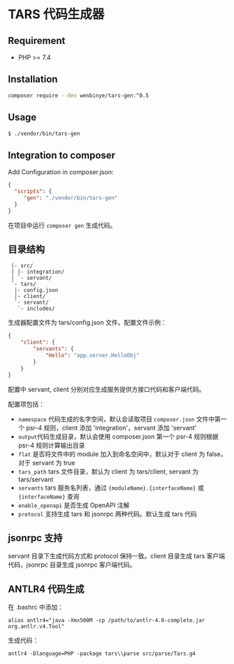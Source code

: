 # TARS 代码生成器

## Requirement

- PHP >= 7.4

## Installation

```bash
composer require --dev wenbinye/tars-gen:^0.5
```

## Usage

```bash
$ ./vendor/bin/tars-gen
```

## Integration to composer

Add Configuration in composer.json:

```json
{
  "scripts": {
     "gen": "./vendor/bin/tars-gen"
  }
}
```

在项目中运行 `composer gen` 生成代码。

## 目录结构

```
 |- src/
 | |- integration/
 | `- servant/
 `- tars/
  |- config.json
  |- client/
  `- servant/
   `- includes/
```

生成器配置文件为 tars/config.json 文件。配置文件示例：
```json
{
    "client": {
        "servants": {
            "Hello": "app.server.HelloObj"
        }
    }
}
```

配置中 servant, client 分别对应生成服务提供方接口代码和客户端代码。

配置项包括：

- `namespace` 代码生成的名字空间，默认会读取项目 `composer.json` 文件中第一个 psr-4 规则，client 添加 'integration'，servant 添加 'servant'
- `output`代码生成目录，默认会使用 composer.json 第一个 psr-4 规则根据 psr-4 规则计算输出目录
- `flat` 是否将文件中的 module 加入到命名空间中，默认对于 client 为 false，对于 servant 为 true
- `tars_path` tars 文件目录，默认为 client 为 tars/client, servant 为 tars/servant
- `servants` tars 服务名列表，通过 `{moduleName}.{interfaceName}` 或 `{interfaceName}` 查询
- `enable_openapi` 是否生成 OpenAPI 注解
- `protocol` 支持生成 tars 和 jsonrpc 两种代码。默认生成 tars 代码

## jsonrpc 支持

servant 目录下生成代码方式和 protocol 保持一致。client 目录生成 tars 客户端代码，jsonrpc 目录生成 jsonrpc 客户端代码。

## ANTLR4 代码生成

在 .bashrc 中添加：

```
alias antlr4="java -Xmx500M -cp /path/to/antlr-4.8-complete.jar org.antlr.v4.Tool"
```

生成代码：

```
antlr4 -Dlanguage=PHP -package tars\\parse src/parse/Tars.g4
```
